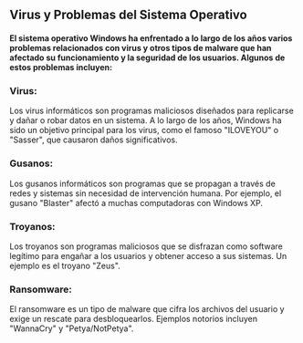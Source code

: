 ## Virus y Problemas del Sistema Operativo

#### El sistema operativo Windows ha enfrentado a lo largo de los años varios problemas relacionados con virus y otros tipos de malware que han afectado su funcionamiento y la seguridad de los usuarios. Algunos de estos problemas incluyen:

### Virus: 
Los virus informáticos son programas maliciosos diseñados para replicarse y dañar o robar datos en un sistema. A lo largo de los años, Windows ha sido un objetivo principal para los virus, como el famoso "ILOVEYOU" o "Sasser", que causaron daños significativos.

### Gusanos: 
Los gusanos informáticos son programas que se propagan a través de redes y sistemas sin necesidad de intervención humana. Por ejemplo, el gusano "Blaster" afectó a muchas computadoras con Windows XP.

### Troyanos: 
Los troyanos son programas maliciosos que se disfrazan como software legítimo para engañar a los usuarios y obtener acceso a sus sistemas. Un ejemplo es el troyano "Zeus".

### Ransomware: 
El ransomware es un tipo de malware que cifra los archivos del usuario y exige un rescate para desbloquearlos. Ejemplos notorios incluyen "WannaCry" y "Petya/NotPetya".